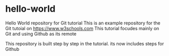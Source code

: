 # hello-world
Hello World repository for Git tutorial
This is an example repository for the Git tutoial on https://www.w3schools.com
This tutorial focudes mainly on Git and using Github as its remote

This repository is built step by step in the tutorial. 
its now includes steps for Github
